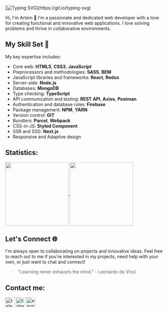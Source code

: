 [![Typing SVG](https://readme-typing-svg.demolab.com?font=Monaco&pause=1000&color=333333&background=30FFA300&width=435&lines=Welcome+to+my+world+of+code!)](https://git.io/typing-svg)

Hi, I'm Artem 👋 I'm a passionate and dedicated web developer with a love for creating functional and innovative web applications. I love solving problems and thrive in collaborative environments.

## My Skill Set 🔧

My key expertise includes:

- Core web: **HTML5**, **CSS3**, **JavaScript**
- Preprocessors and methodologies: **SASS**, **BEM**
- JavaScript libraries and frameworks: **React**, **Redux**
- Server-side: **Node.js**
- Databases: **MongoDB**
- Type checking: **TypeScript**
- API communication and testing: **REST API**, **Axios**, **Postman**
- Authentication and database rules: **Firebase**
- Package management: **NPM**, **YARN** 
- Version control: **GIT**
- Bundlers: **Parcel**, **Webpack**
- CSS-in-JS: **Styled Component**
- SSR and SSG: **Next.js**
- Responsive and Adaptive design

## Statistics:

<a href="https://github.com/bagetmasta">
  <img height=200 align="center" src="https://github-readme-stats.vercel.app/api?username=bagetmasta&show_icons=true&theme=dark" />
</a>
<a href="https://github.com/bagetmasta">
  <img height=200 align="center" src="https://streak-stats.demolab.com?user=bagetmasta&theme=dark" />
</a>

## Let's Connect 🌐

I'm always open to collaborating on projects and innovative ideas. Feel free to reach out to me if you're interested in my projects, need help with your own, or just want to chat and connect!

> "Learning never exhausts the mind." - Leonardo da Vinci

## Contact me:
[<img align="left" alt="telegram" width="30px" src="https://cdn-icons-png.flaticon.com/512/2111/2111646.png" />](https://t.me/baget_masta)
[<img align="left" alt="linkedIn" width="30px" src="https://cdn-icons-png.flaticon.com/512/174/174857.png" />](https://www.linkedin.com/in/artem-bahmet/)
[<img align="left" alt="email" width="30px" src="https://i.ibb.co/0Mr1ZMr/gmail.png" />](mailto:baget.masta@gmail.com)

